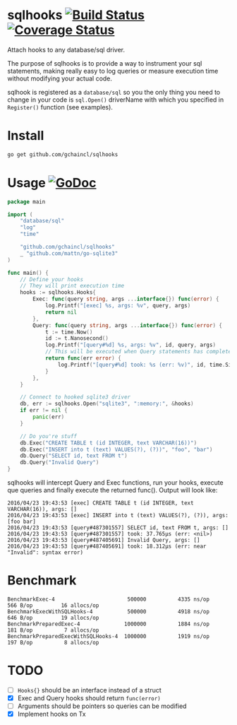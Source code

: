 # sqlhooks [![Build Status](https://travis-ci.org/gchaincl/sqlhooks.svg)](https://travis-ci.org/gchaincl/sqlhooks) [![Coverage Status](https://coveralls.io/repos/github/gchaincl/sqlhooks/badge.svg?branch=master)](https://coveralls.io/github/gchaincl/sqlhooks?branch=master)

Attach hooks to any database/sql driver.

The purpose of sqlhooks is to provide a way to instrument your sql statements, making really easy to log queries or measure execution time without modifying your actual code.

sqlhook is registered as a `database/sql` so you the only thing you need to change in your code is `sql.Open()` driverName with which you specified in `Register()` function (see examples).

# Install
```bash
go get github.com/gchaincl/sqlhooks
```

# Usage [![GoDoc](https://godoc.org/github.com/gchaincl/dotsql?status.svg)](https://godoc.org/github.com/gchaincl/sqlhooks)
```go
package main

import (
	"database/sql"
	"log"
	"time"

	"github.com/gchaincl/sqlhooks"
	_ "github.com/mattn/go-sqlite3"
)

func main() {
	// Define your hooks
	// They will print execution time
	hooks := sqlhooks.Hooks{
		Exec: func(query string, args ...interface{}) func(error) {
			log.Printf("[exec] %s, args: %v", query, args)
			return nil
		},
		Query: func(query string, args ...interface{}) func(error) {
			t := time.Now()
			id := t.Nanosecond()
			log.Printf("[query#%d] %s, args: %v", id, query, args)
			// This will be executed when Query statements has completed
			return func(err error) {
				log.Printf("[query#%d] took: %s (err: %v)", id, time.Since(t), err)
			}
		},
	}

	// Connect to hooked sqlite3 driver
	db, err := sqlhooks.Open("sqlite3", ":memory:", &hooks)
	if err != nil {
		panic(err)
	}

	// Do you're stuff
	db.Exec("CREATE TABLE t (id INTEGER, text VARCHAR(16))")
	db.Exec("INSERT into t (text) VALUES(?), (?))", "foo", "bar")
	db.Query("SELECT id, text FROM t")
	db.Query("Invalid Query")
}
```

sqlhooks will intercept Query and Exec functions, run your hooks, execute que queries and finally execute the returned func(). Output will look like:
```
2016/04/23 19:43:53 [exec] CREATE TABLE t (id INTEGER, text VARCHAR(16)), args: []
2016/04/23 19:43:53 [exec] INSERT into t (text) VALUES(?), (?)), args: [foo bar]
2016/04/23 19:43:53 [query#487301557] SELECT id, text FROM t, args: []
2016/04/23 19:43:53 [query#487301557] took: 37.765µs (err: <nil>)
2016/04/23 19:43:53 [query#487405691] Invalid Query, args: []
2016/04/23 19:43:53 [query#487405691] took: 18.312µs (err: near "Invalid": syntax error)
```

# Benchmark
```
BenchmarkExec-4                    	  500000	      4335 ns/op	     566 B/op	      16 allocs/op
BenchmarkExecWithSQLHooks-4        	  500000	      4918 ns/op	     646 B/op	      19 allocs/op
BenchmarkPreparedExec-4            	 1000000	      1884 ns/op	     181 B/op	       7 allocs/op
BenchmarkPreparedExecWithSQLHooks-4	 1000000	      1919 ns/op	     197 B/op	       8 allocs/op
```

# TODO
- [ ] `Hooks{}` should be an interface instead of a struct
- [x] Exec and Query hooks should return `func(error)`
- [ ] Arguments should be pointers so queries can be modified
- [x] Implement hooks on Tx
